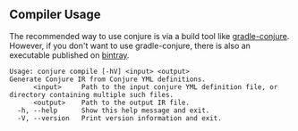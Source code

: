 ## Compiler Usage

The recommended way to use conjure is via a build tool like [gradle-conjure](https://github.com/palantir/gradle-conjure). However, if you don't want to use gradle-conjure, there is also an executable published on [bintray](https://bintray.com/palantir/releases/conjure).

    Usage: conjure compile [-hV] <input> <output>
    Generate Conjure IR from Conjure YML definitions.
          <input>     Path to the input conjure YML definition file, or directory containing multiple such files.
          <output>    Path to the output IR file.
      -h, --help      Show this help message and exit.
      -V, --version   Print version information and exit.
